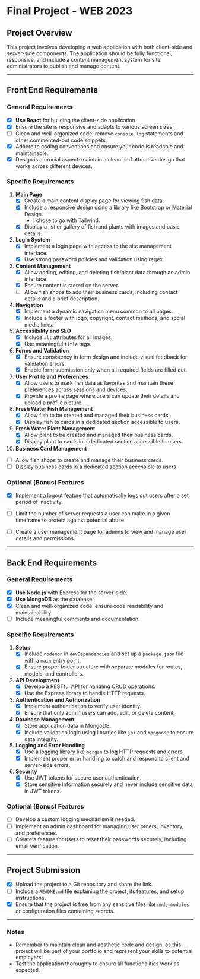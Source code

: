 # Final Project - WEB 2023

## Project Overview
This project involves developing a web application with both client-side and server-side components. The application should be fully functional, responsive, and include a content management system for site administrators to publish and manage content.

---

## Front End Requirements


### General Requirements
- [X] **Use React** for building the client-side application.
- [X] Ensure the site is responsive and adapts to various screen sizes.
- [ ] Clean and well-organized code: remove `console.log` statements and other commented-out code snippets.
- [X] Adhere to coding conventions and ensure your code is readable and maintainable.
- [X] Design is a crucial aspect: maintain a clean and attractive design that works across different devices.

### Specific Requirements
1. **Main Page**
   - [X] Create a main content display page for viewing fish data.
   - [X] Include a responsive design using a library like Bootstrap or Material Design.
      - I chose to go with Tailwind.
   - [X] Display a list or gallery of fish and plants with images and basic details.

2. **Login System**
   - [X] Implement a login page with access to the site management interface.
   - [X] Use strong password policies and validation using regex.

3. **Content Management**
   - [X] Allow adding, editing, and deleting fish/plant data through an admin interface.
   - [X] Ensure content is stored on the server.
   - [ ] Allow fish shops to add their business cards, including contact details and a brief description.

4. **Navigation**
   - [X] Implement a dynamic navigation menu common to all pages.
   - [X] Include a footer with logo, copyright, contact methods, and social media links.

5. **Accessibility and SEO**
   - [X] Include `alt` attributes for all images.
   - [X] Use meaningful `title` tags.

6. **Forms and Validation**
   - [X] Ensure consistency in form design and include visual feedback for validation errors.
   - [X] Enable form submission only when all required fields are filled out.

7. **User Profile and Preferences**
   - [X] Allow users to mark fish data as favorites and maintain these preferences across sessions and devices.
   - [X] Provide a profile page where users can update their details and upload a profile picture.

8. **Fresh Water Fish Management**
   - [X] Allow fish to be created and managed their business cards.
   - [X] Display fish to cards in a dedicated section accessible to users.

9. **Fresh Water Plant Management**
   - [X] Allow plant to be created and managed their business cards.
   - [X] Display plant to cards in a dedicated section accessible to users.

10. **Business Card Management**
   - [ ] Allow fish shops to create and manage their business cards.
   - [ ] Display business cards in a dedicated section accessible to users.

### Optional (Bonus) Features
- [X] Implement a logout feature that automatically logs out users after a set period of inactivity.
- [ ] Limit the number of server requests a user can make in a given timeframe to protect against potential abuse.
- [ ] Create a user management page for admins to view and manage user details and permissions.


---


## Back End Requirements

### General Requirements
- [X] **Use Node.js** with Express for the server-side.
- [X] **Use MongoDB** as the database.
- [X] Clean and well-organized code: ensure code readability and maintainability.
- [ ] Include meaningful comments and documentation.

### Specific Requirements
1. **Setup**
   - [X] Include `nodemon` in `devDependencies` and set up a `package.json` file with a `main` entry point.
   - [X] Ensure proper folder structure with separate modules for routes, models, and controllers.

2. **API Development**
   - [X] Develop a RESTful API for handling CRUD operations.
   - [X] Use the Express library to handle HTTP requests.

3. **Authentication and Authorization**
   - [X] Implement authentication to verify user identity.
   - [X] Ensure that only admin users can add, edit, or delete content.

4. **Database Management**
   - [X] Store application data in MongoDB.
   - [X] Include validation logic using libraries like `joi` and `mongoose` to ensure data integrity.

5. **Logging and Error Handling**
   - [X] Use a logging library like `morgan` to log HTTP requests and errors.
   - [X] Implement proper error handling to catch and respond to client and server-side errors.

6. **Security**
   - [X] Use JWT tokens for secure user authentication.
   - [X] Store sensitive information securely and never include sensitive data in JWT tokens.

### Optional (Bonus) Features
- [ ] Develop a custom logging mechanism if needed.
- [ ] Implement an admin dashboard for managing user orders, inventory, and preferences.
- [ ] Create a feature for users to reset their passwords securely, including email verification.

---

## Project Submission
- [X] Upload the project to a Git repository and share the link.
- [ ] Include a `README.md` file explaining the project, its features, and setup instructions.
- [X] Ensure that the project is free from any sensitive files like `node_modules` or configuration files containing secrets.

---

### Notes
- Remember to maintain clean and aesthetic code and design, as this project will be part of your portfolio and represent your skills to potential employers.
- Test the application thoroughly to ensure all functionalities work as expected.
